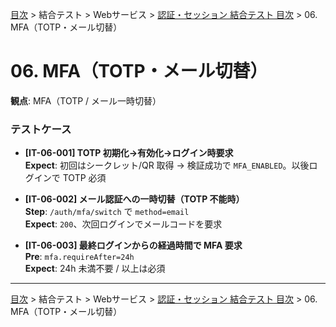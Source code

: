 [目次](../../../目次.md) > 結合テスト > Webサービス > [認証・セッション 結合テスト 目次](目次.md) > 06. MFA（TOTP・メール切替）
# 06. MFA（TOTP・メール切替）

**観点**: MFA（TOTP / メール一時切替）

### テストケース
- **[IT-06-001] TOTP 初期化→有効化→ログイン時要求**  
  **Expect**: 初回はシークレット/QR 取得 → 検証成功で `MFA_ENABLED`。以後ログインで TOTP 必須

- **[IT-06-002] メール認証への一時切替（TOTP 不能時）**  
  **Step**: `/auth/mfa/switch` で `method=email`  
  **Expect**: `200`、次回ログインでメールコードを要求

- **[IT-06-003] 最終ログインからの経過時間で MFA 要求**  
  **Pre**: `mfa.requireAfter=24h`  
  **Expect**: 24h 未満不要 / 以上は必須

---
[目次](../../../目次.md) > 結合テスト > Webサービス > [認証・セッション 結合テスト 目次](目次.md) > 06. MFA（TOTP・メール切替）
